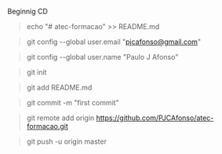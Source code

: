 Beginnig CD

>echo "# atec-formacao" >> README.md

>git config --global user.email "pjcafonso@gmail.com"

>git config --global user.name "Paulo J Afonso"

>git init

>git add README.md

>git commit -m "first commit"

>git remote add origin https://github.com/PJCAfonso/atec-formacao.git

>git push -u origin master
